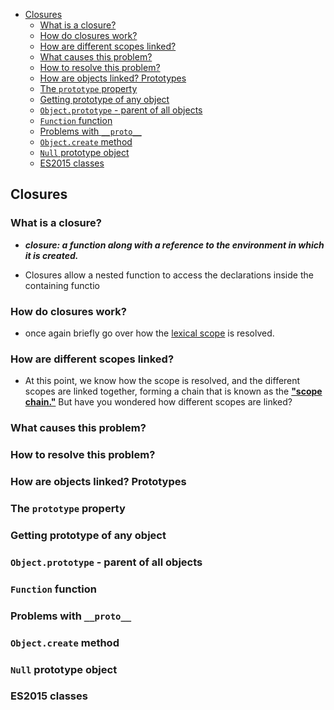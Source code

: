 - [Closures](#closures)
  - [What is a closure?](#what-is-a-closure)
  - [How do closures work?](#how-do-closures-work)
  - [How are different scopes linked?](#how-are-different-scopes-linked)
  - [What causes this problem?](#what-causes-this-problem)
  - [How to resolve this problem?](#how-to-resolve-this-problem)
  - [How are objects linked?	Prototypes](#how-are-objects-linkedprototypes)
  - [The `prototype` property](#the-prototype-property)
  - [Getting prototype of any object](#getting-prototype-of-any-object)
  - [`Object.prototype` - parent of all objects](#objectprototype---parent-of-all-objects)
  - [`Function` function](#function-function)
  - [Problems with `__proto__`](#problems-with-__proto__)
  - [`Object.create` method](#objectcreate-method)
  - [`Null` prototype object](#null-prototype-object)
  - [ES2015 classes](#es2015-classes)


## Closures

### What is a closure?

- ___closure: a function along with a reference to the environment in which it is created.___

- Closures allow a nested function to access the declarations inside the containing functio

### How do closures work?

- once again briefly go over how the [lexical scope](05-scope#lexical-scope) is resolved.

### How are different scopes linked?

- At this point, we know how the scope is resolved, and the different scopes are linked together, forming a chain that is known as the [__"scope chain."__](05-scope#scope-chain) But have you wondered how different scopes are linked?

### What causes this problem?

### How to resolve this problem?

### How are objects linked?	Prototypes

### The `prototype` property

### Getting prototype of any object

### `Object.prototype` - parent of all objects

### `Function` function

### Problems with `__proto__`

### `Object.create` method

### `Null` prototype object	

### ES2015 classes


